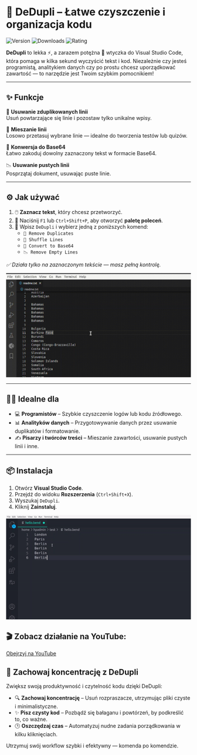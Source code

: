 # 🧹 DeDupli – Łatwe czyszczenie i organizacja kodu

![Version](https://badgen.net/badge/version/3.5.6/blue)
![Downloads](https://badgen.net/badge/downloads/4.5k/blue)
![Rating](https://badgen.net/badge/rating/⭐⭐⭐⭐☆/blue)

**DeDupli** to lekka ⚡, a zarazem potężna 💪 wtyczka do Visual Studio Code, która pomaga w kilka sekund wyczyścić tekst i kod. Niezależnie czy jesteś programistą, analitykiem danych czy po prostu chcesz uporządkować zawartość — to narzędzie jest Twoim szybkim pomocnikiem!

---

## ✨ Funkcje

🧽 **Usuwanie zduplikowanych linii**  
Usuń powtarzające się linie i pozostaw tylko unikalne wpisy.

🔀 **Mieszanie linii**  
Losowo przetasuj wybrane linie — idealne do tworzenia testów lub quizów.

🧾 **Konwersja do Base64**  
Łatwo zakoduj dowolny zaznaczony tekst w formacie Base64.

📉 **Usuwanie pustych linii**  
Posprzątaj dokument, usuwając puste linie.

---

## ⚙️ Jak używać

1. 🖱️ **Zaznacz tekst**, który chcesz przetworzyć.
2. 🎯 Naciśnij `F1` lub `Ctrl+Shift+P`, aby otworzyć **paletę poleceń**.
3. 💼 Wpisz `DeDupli` i wybierz jedną z poniższych komend:
   - `🧽 Remove Duplicates`
   - `🔀 Shuffle Lines`
   - `🧾 Convert to Base64`
   - `📉 Remove Empty Lines`

*✅ Działa tylko na zaznaczonym tekście — masz pełną kontrolę.*

[![Rozszerzenie Vscode](/translations/demo.gif 'Demo rozszerzenia')](https://learnwithyan.com)

---

## 👨‍💻 Idealne dla

- 💻 **Programistów** – Szybkie czyszczenie logów lub kodu źródłowego.
- 📊 **Analityków danych** – Przygotowywanie danych przez usuwanie duplikatów i formatowanie.
- ✍️ **Pisarzy i twórców treści** – Mieszanie zawartości, usuwanie pustych linii i inne.

---

## 📦 Instalacja

1. Otwórz **Visual Studio Code**.
2. Przejdź do widoku **Rozszerzenia** (`Ctrl+Shift+X`).
3. Wyszukaj `DeDupli`.
4. Kliknij **Zainstaluj**.

[![Rozszerzenie Vscode](/translations/demo2.gif 'Demo rozszerzenia')](https://learnwithyan.com)

## 🎬 Zobacz działanie na YouTube:

[Obejrzyj na YouTube](https://www.youtube.com/watch?v=f9PHCYbTWbc)

## 🧠 Zachowaj koncentrację z DeDupli

Zwiększ swoją produktywność i czytelność kodu dzięki DeDupli:

- 🔍 **Zachowaj koncentrację** – Usuń rozpraszacze, utrzymując pliki czyste i minimalistyczne.
- ✨ **Pisz czysty kod** – Pozbądź się bałaganu i powtórzeń, by podkreślić to, co ważne.
- 🕒 **Oszczędzaj czas** – Automatyzuj nudne zadania porządkowania w kilku kliknięciach.

Utrzymuj swój workflow szybki i efektywny — komenda po komendzie.
